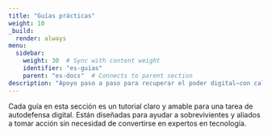 ```yaml
---
title: "Guías prácticas"
weight: 10
_build:
  render: always
menu:
  sidebar:
    weight: 30  # Sync with content weight
    identifier: "es-guias"
    parent: "es-docs"  # Connects to parent section
description: "Apoyo paso a paso para recuperar el poder digital—con calma, enfoque, una acción a la vez."
---
```


Cada guía en esta sección es un tutorial claro y amable para una tarea de autodefensa digital. Están diseñadas para 
ayudar a sobrevivientes y aliados a tomar acción sin necesidad de convertirse en expertos en tecnología.
